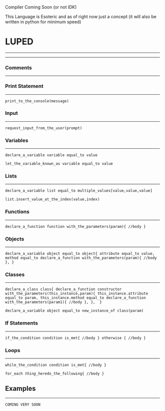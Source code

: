 Compiler Coming Soon (or not IDK)

This Language is Esoteric and as of right now just a concept (it will also be written in python for minimum speed)

# LUPED
-----
-----

### Comments
-----



### Print Statement
-----

`print_to_the_console(message)`


### Input
-----

`request_input_from_the_user(prompt)`


### Variables
-----


`declare_a_variable variable equal_to value`

`let_the_variable_known_as variable equal_to value`


### Lists
-----

`declare_a_variable list equal_to multiple_values[value,value,value]`

`list.insert_value_at_the_index(value,index)`


### Functions
-----

`declare_a_function function with_the_parameters(param){
    //body
}`


### Objects
-----

`declare_a_variable object equal_to object{
    attribute equal_to value,
    method equal_to declare_a_function with_the_parameters(param){
        //body
    },
}`


### Classes
-----

`declare_a_class class{
    declare_a_function constructor with_the_parameters(this_instance,param){
        this_instance.attribute equal_to param,
        this_instance.method equal_to declare_a_function with_the_parameters(param1){
            //body
        },
    }, 
}`

`declare_a_variable object equal_to new_instance_of class(param)`


### If Statements
-----

`if_the_condition condition is_met{
    //body
} otherwise {
    //body
}`


### Loops
-----

`while_the_condition condition is_met{
    //body
}`

`for_each `_`thing_here`_`do_the_following{
    //body
}`

## Examples
-----

`COMING VERY SOON`
